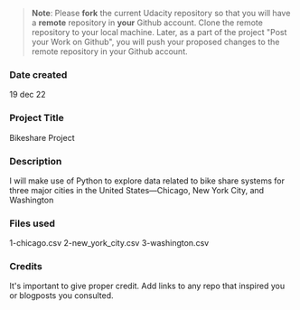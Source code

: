 >**Note**: Please **fork** the current Udacity repository so that you will have a **remote** repository in **your** Github account. Clone the remote repository to your local machine. Later, as a part of the project "Post your Work on Github", you will push your proposed changes to the remote repository in your Github account.

### Date created
19 dec 22

### Project Title
Bikeshare Project

### Description
I will make use of Python to explore data related to bike share systems for three major cities in the United States—Chicago, New York City, and Washington

### Files used
1-chicago.csv
2-new_york_city.csv
3-washington.csv

### Credits
It's important to give proper credit. Add links to any repo that inspired you or blogposts you consulted.
